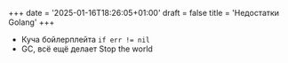 +++
date = '2025-01-16T18:26:05+01:00'
draft = false
title = 'Недостатки Golang'
+++

- Куча бойлерплейта `if err != nil`
- GC, всё ещё делает Stop the world

